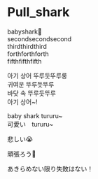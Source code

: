 # Pull_shark

babyshark🐬<br>
secondsecondsecond<br>
thirdthirdthird<br>
forthforthforth<br>
fifthfifthfifth<br>


아기 상어 뚜루둣뚜루룽<br>
귀여운 뚜루둣뚜루<br>
바닷 속 뚜루둣뚜루<br>
아기 상어~!<br>

baby shark tururu~<br>
可愛い　tururu~<br>

悲しい😭

頑張ろう🥹

あきらめない限り失敗はない！
